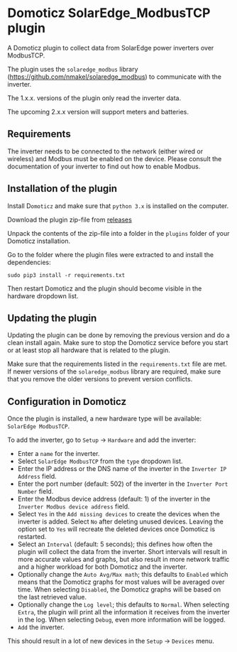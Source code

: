 # Domoticz SolarEdge_ModbusTCP plugin

A Domoticz plugin to collect data from SolarEdge power inverters over ModbusTCP.

The plugin uses the `solaredge_modbus` library (<https://github.com/nmakel/solaredge_modbus>) to communicate with the inverter.

The 1.x.x. versions of the plugin only read the inverter data.

The upcoming 2.x.x version will support meters and batteries.

## Requirements

The inverter needs to be connected to the network (either wired or wireless) and Modbus must be enabled on the device. Please consult the documentation of your inverter to find out how to enable Modbus.

## Installation of the plugin

Install D`omoticz` and make sure that `python 3.x` is installed on the computer.

Download the plugin zip-file from [releases](https://github.com/addiejanssen/domoticz-solaredge-modbustcp-plugin/releases)

Unpack the contents of the zip-file into a folder in the `plugins` folder of your Domoticz installation.

Go to the folder where the plugin files were extracted to and install the dependencies:

```
sudo pip3 install -r requirements.txt
```

Then restart Domoticz and the plugin should become visible in the hardware dropdown list.

## Updating the plugin

Updating the plugin can be done by removing the previous version and do a clean install again. Make sure to stop the Domoticz service before you start or at least stop all hardware that is related to the plugin.

Make sure that the requirements listed in the `requirements.txt` file are met. If newer versions of the `solaredge_modbus` library are required, make sure that you remove the older versions to prevent version conflicts.

## Configuration in Domoticz

Once the plugin is installed, a new hardware type will be available: `SolarEdge ModbusTCP`.

To add the inverter, go to `Setup` -\> `Hardware` and add the inverter:

-   Enter a `name` for the inverter.
-   Select `SolarEdge ModbusTCP` from the `type` dropdown list.
-   Enter the IP address or the DNS name of the inverter in the `Inverter IP Address` field.
-   Enter the port number (default: 502) of the inverter in the `Inverter Port Number` field.
-   Enter the Modbus device address (default: 1) of the inverter in the `Inverter Modbus device address` field.
-   Select `Yes` in the `Add missing devices` to create the devices when the inverter is added. Select `No` after deleting unused devices. Leaving the option set to `Yes` will recreate the deleted devices once Domoticz is restarted.
-   Select an `Interval` (default: 5 seconds); this defines how often the plugin will collect the data from the inverter. Short intervals will result in more accurate values and graphs, but also result in more network traffic and a higher workload for both Domoticz and the inverter.
-   Optionally change the `Auto Avg/Max math`; this defaults to `Enabled` which means that the Domoticz graphs for most values will be averaged over time. When selecting `Disabled`, the Domoticz graphs will be based on the last retrieved value.
-   Optionally change the `Log level`; this defaults to `Normal`. When selecting `Extra`, the plugin will print all the information it receives from the inverter in the log. When selecting `Debug`, even more information will be logged.
-   `Add` the inverter.

This should result in a lot of new devices in the `Setup` -\> `Devices` menu.
